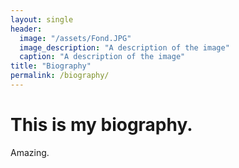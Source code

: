 ```yaml
---
layout: single
header:
  image: "/assets/Fond.JPG"
  image_description: "A description of the image"
  caption: "A description of the image"
title: "Biography"
permalink: /biography/
---
```


# This is my biography.

Amazing.
